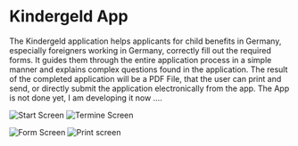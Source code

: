 # Kindergeld App

The Kindergeld application helps applicants for child benefits in Germany, especially foreigners working in Germany, correctly fill out the required forms. It guides them through the entire application process in a simple manner and explains complex questions found in the application. The result of the completed application will be a PDF File, that the user can print and send, or directly submit the application electronically from the app. 
The App is not done yet, I am developing it now ....

![Start Screen](https://github.com/varadzin/KindergeldApplication/assets/26767119/418261ca-047e-4904-8515-76444f7d9aa8)                      ![Termine Screen](https://github.com/varadzin/KindergeldApplication/assets/26767119/04118328-888f-49ae-ae6c-ed6bf98b8bc2)           



![Form Screen](https://github.com/varadzin/KindergeldApplication/assets/26767119/693f4147-c6c0-42f5-9733-26927af514b8)                   ![Print screen](https://github.com/varadzin/KindergeldApplication/assets/26767119/ce1b354b-0193-4102-aebb-fdcddc72f9d8)
